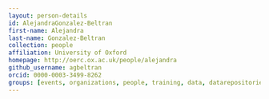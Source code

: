 ```yaml
---
layout: person-details
id: AlejandraGonzalez-Beltran
first-name: Alejandra
last-name: Gonzalez-Beltran
collection: people
affiliation: University of Oxford
homepage: http://oerc.ox.ac.uk/people/alejandra
github_username: agbeltran
orcid: 0000-0003-3499-8262
groups: [events, organizations, people, training, data, datarepositories, standards, tools, community]
---
```

